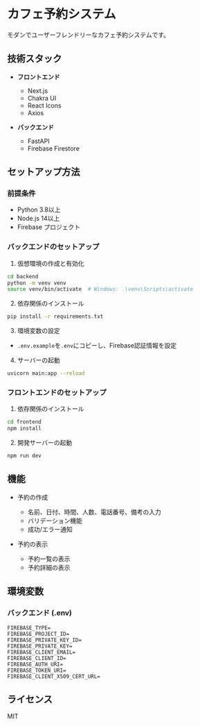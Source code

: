 # カフェ予約システム

モダンでユーザーフレンドリーなカフェ予約システムです。

## 技術スタック

- **フロントエンド**
  - Next.js
  - Chakra UI
  - React Icons
  - Axios

- **バックエンド**
  - FastAPI
  - Firebase Firestore

## セットアップ方法

### 前提条件
- Python 3.8以上
- Node.js 14以上
- Firebase プロジェクト

### バックエンドのセットアップ

1. 仮想環境の作成と有効化
```bash
cd backend
python -m venv venv
source venv/bin/activate  # Windows: .\venv\Scripts\activate
```

2. 依存関係のインストール
```bash
pip install -r requirements.txt
```

3. 環境変数の設定
- `.env.example`を`.env`にコピーし、Firebase認証情報を設定

4. サーバーの起動
```bash
uvicorn main:app --reload
```

### フロントエンドのセットアップ

1. 依存関係のインストール
```bash
cd frontend
npm install
```

2. 開発サーバーの起動
```bash
npm run dev
```

## 機能

- 予約の作成
  - 名前、日付、時間、人数、電話番号、備考の入力
  - バリデーション機能
  - 成功/エラー通知

- 予約の表示
  - 予約一覧の表示
  - 予約詳細の表示

## 環境変数

### バックエンド (.env)
```
FIREBASE_TYPE=
FIREBASE_PROJECT_ID=
FIREBASE_PRIVATE_KEY_ID=
FIREBASE_PRIVATE_KEY=
FIREBASE_CLIENT_EMAIL=
FIREBASE_CLIENT_ID=
FIREBASE_AUTH_URI=
FIREBASE_TOKEN_URI=
FIREBASE_CLIENT_X509_CERT_URL=
```

## ライセンス

MIT
